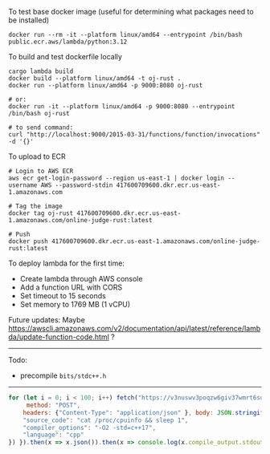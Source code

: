 To test base docker image (useful for determining what packages need to be installed)

```
docker run --rm -it --platform linux/amd64 --entrypoint /bin/bash public.ecr.aws/lambda/python:3.12
```

To build and test dockerfile locally

```
cargo lambda build
docker build --platform linux/amd64 -t oj-rust .
docker run --platform linux/amd64 -p 9000:8080 oj-rust

# or:
docker run -it --platform linux/amd64 -p 9000:8080 --entrypoint /bin/bash oj-rust

# to send command:
curl "http://localhost:9000/2015-03-31/functions/function/invocations" -d '{}'
```

To upload to ECR

```
# Login to AWS ECR
aws ecr get-login-password --region us-east-1 | docker login --username AWS --password-stdin 417600709600.dkr.ecr.us-east-1.amazonaws.com

# Tag the image
docker tag oj-rust 417600709600.dkr.ecr.us-east-1.amazonaws.com/online-judge-rust:latest

# Push
docker push 417600709600.dkr.ecr.us-east-1.amazonaws.com/online-judge-rust:latest
```

To deploy lambda for the first time:
- Create lambda through AWS console
- Add a function URL with CORS
- Set timeout to 15 seconds
- Set memory to 1769 MB (1 vCPU)

Future updates: Maybe https://awscli.amazonaws.com/v2/documentation/api/latest/reference/lambda/update-function-code.html ?

---

Todo:
- precompile `bits/stdc++.h`

---


```js
for (let i = 0; i < 100; i++) fetch("https://v3nuswv3poqzw6giv37wmrt6su0krxvt.lambda-url.us-east-1.on.aws/compile", {
     method: "POST", 
    headers: {"Content-Type": "application/json" }, body: JSON.stringify({
    "source_code": "cat /proc/cpuinfo && sleep 1",
    "compiler_options": "-O2 -std=c++17",
    "language": "cpp"
}) }).then(x => x.json()).then(x => console.log(x.compile_output.stdout.match(/cpu MHz\t\t: (.*)/)[1]))
```
